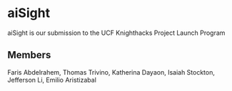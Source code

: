 # aiSight

aiSight is our submission to the UCF Knighthacks Project Launch Program

## Members

Faris Abdelrahem,
Thomas Trivino,
Katherina Dayaon,
Isaiah Stockton,
Jefferson Li,
Emilio Aristizabal
